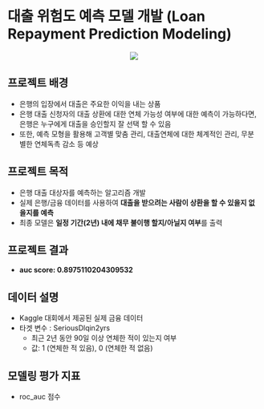 # 대출 위험도 예측 모델 개발 (Loan Repayment Prediction Modeling)

<p align="center">
<img src="https://user-images.githubusercontent.com/38115693/154956750-361e0ffd-640f-4a76-8c0f-c70dfdea2846.png">
</p>
  
## 프로젝트 배경
- 은행의 입장에서 대출은 주요한 이익을 내는 상품
- 은행 대출 신청자의 대출 상환에 대한 연체 가능성 여부에 대한 예측이 가능하다면, 은행은 누구에게 대출을 승인할지 잘 선택 할 수 있음
- 또한, 예측 모형을 활용해 고객별 맞춤 관리, 대출연체에 대한 체계적인 관리, 무분별한 연체독촉 감소 등 예상

## 프로젝트 목적
- 은행 대출 대상자를 예측하는 알고리즘 개발
- 실제 은행/금융 데이터를 사용하여 **대출을 받으려는 사람이 상환을 할 수 있을지 없을지를 예측**
- 최종 모델은 **일정 기간(2년) 내에 채무 불이행 할지/아닐지 여부**를 출력

## 프로젝트 결과
- **auc score: 0.8975110204309532**

## 데이터 설명
- Kaggle 대회에서 제공된 실제 금융 데이터
- 타겟 변수 : SeriousDlqin2yrs
  - 최근 2년 동안 90일 이상 연체한 적이 있는지 여부
  - 값: 1 (연체한 적 있음), 0 (연체한 적 없음)

## 모델링 평가 지표
- roc_auc 점수
